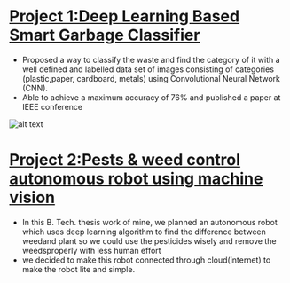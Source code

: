 # [Project 1:Deep Learning Based Smart Garbage Classifier](https://ieeexplore.ieee.org/abstract/document/9137938?casa_token=uSJ5FdBcW90AAAAA:o44XGQYbXZKEc2GF65pNV-ynfdqf8UpEz9UKCTxafSjFHT7vy5edLYXroI-lwoyK_xX30NDXbWtGXg)
* Proposed a way to classify the waste and find the category of it with a well defined and labelled data set of images consisting of categories (plastic,paper, cardboard, metals) using Convolutional Neural Network (CNN). 
* Able to achieve a maximum accuracy of 76% and published a paper at IEEE conference

![alt text]()

# [Project 2:Pests & weed control autonomous robot using machine vision](https://ieeexplore.ieee.org/abstract/document/9532824?casa_token=M88GKuB0JH8AAAAA:ZOaAvhy-wNPLNSV3yEYPDQhKzXnAmH0teyFlR-hsaPS0QbCUjhYzF4qNnekbaNyNubaRol3Q6vnyew)
* In this B. Tech. thesis work of mine, we planned an autonomous robot which uses deep learning algorithm to find the difference between weedand plant so we could use the pesticides wisely and remove the weedsproperly with less human effort 
* we decided to make this robot connected through cloud(internet) to make the robot lite and simple.

